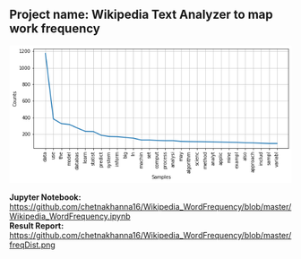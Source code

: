 ## Project name: Wikipedia Text Analyzer to map work frequency
![Wikipedia Text Analyzer to map work frequency](https://github.com/chetnakhanna16/Wikipedia_WordFrequency/blob/master/freqDist.png)

**Jupyter Notebook:** https://github.com/chetnakhanna16/Wikipedia_WordFrequency/blob/master/Wikipedia_WordFrequency.ipynb  
**Result Report:** https://github.com/chetnakhanna16/Wikipedia_WordFrequency/blob/master/freqDist.png

